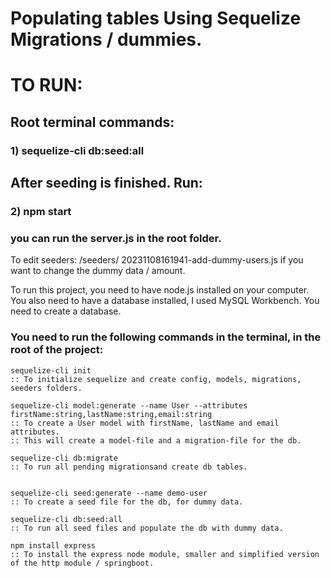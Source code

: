 Populating tables Using Sequelize Migrations / dummies.
=======================================================
# TO RUN:
## Root terminal commands:
### 1) sequelize-cli db:seed:all
## After seeding is finished. Run:
### 2) npm start
### you can run the server.js in the root folder.

To edit seeders: /seeders/ 20231108161941-add-dummy-users.js if you want to change the dummy data / amount.

To run this project, you need to have node.js installed on your computer.
You also need to have a database installed, I used MySQL Workbench.
You need to create a database.

### You need to run the following commands in the terminal, in the root of the project:
```
sequelize-cli init
:: To initialize sequelize and create config, models, migrations, seeders folders.

sequelize-cli model:generate --name User --attributes firstName:string,lastName:string,email:string
:: To create a User model with firstName, lastName and email attributes.
:: This will create a model-file and a migration-file for the db.

sequelize-cli db:migrate
:: To run all pending migrationsand create db tables.


sequelize-cli seed:generate --name demo-user
:: To create a seed file for the db, for dummy data.

sequelize-cli db:seed:all
:: To run all seed files and populate the db with dummy data.

npm install express
:: To install the express node module, smaller and simplified version of the http module / springboot.
```





